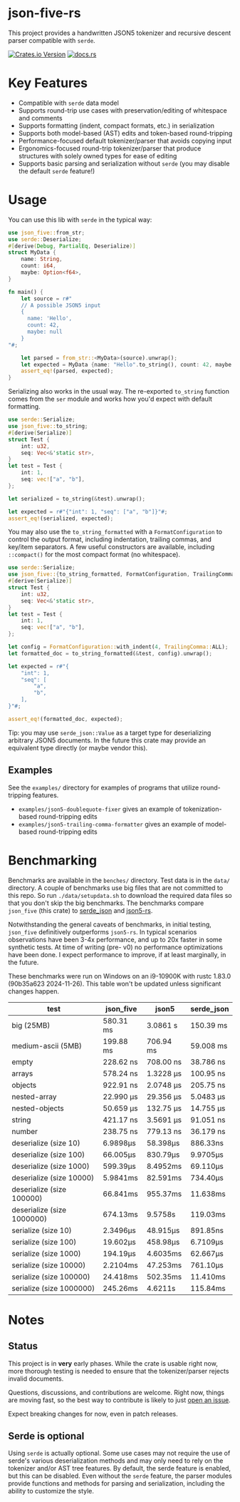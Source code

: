 # json-five-rs

This project provides a handwritten JSON5 tokenizer and recursive descent parser compatible with `serde`.

[![Crates.io Version](https://img.shields.io/crates/v/json-five)](https://crates.io/crates/json-five/) [![docs.rs](https://img.shields.io/docsrs/json-five)](https://docs.rs/json-five/latest/json_five/)

# Key Features

- Compatible with `serde` data model
- Supports round-trip use cases with preservation/editing of whitespace and comments
- Supports formatting (indent, compact formats, etc.) in serialization
- Supports both model-based (AST) edits and token-based round-tripping
- Performance-focused default tokenizer/parser that avoids copying input
- Ergonomics-focused round-trip tokenizer/parser that produce structures with solely owned types for ease of editing
- Supports basic parsing and serialization without `serde` (you may disable the default `serde` feature!)

# Usage

You can use this lib with `serde` in the typical way:
```rust
use json_five::from_str;
use serde::Deserialize;
#[derive(Debug, PartialEq, Deserialize)]
struct MyData {
    name: String,
    count: i64,
    maybe: Option<f64>,
}

fn main() {
    let source = r#"
    // A possible JSON5 input
    {
      name: 'Hello',
      count: 42,
      maybe: null
    }
"#;

    let parsed = from_str::<MyData>(source).unwrap();
    let expected = MyData {name: "Hello".to_string(), count: 42, maybe: None};
    assert_eq!(parsed, expected);
}
```

Serializing also works in the usual way. The re-exported `to_string` function comes from the `ser` module and works 
how you'd expect with default formatting.

```rust
use serde::Serialize;
use json_five::to_string;
#[derive(Serialize)]
struct Test {
    int: u32,
    seq: Vec<&'static str>,
}
let test = Test {
    int: 1,
    seq: vec!["a", "b"],
};

let serialized = to_string(&test).unwrap();

let expected = r#"{"int": 1, "seq": ["a", "b"]}"#;
assert_eq!(serialized, expected);
```

You may also use the `to_string_formatted` with a `FormatConfiguration` to control the output format, including 
indentation, trailing commas, and key/item separators. A few useful constructors are available, including 
`::compact()` for the most compact format (no whitespace).

```rust
use serde::Serialize;
use json_five::{to_string_formatted, FormatConfiguration, TrailingComma};
#[derive(Serialize)]
struct Test {
    int: u32,
    seq: Vec<&'static str>,
}
let test = Test {
    int: 1,
    seq: vec!["a", "b"],
};

let config = FormatConfiguration::with_indent(4, TrailingComma::ALL);
let formatted_doc = to_string_formatted(&test, config).unwrap();

let expected = r#"{
    "int": 1,
    "seq": [
        "a",
        "b",
    ],
}"#;

assert_eq!(formatted_doc, expected);
```

Tip: you may use `serde_json::Value` as a target type for deserializing arbitrary JSON5 documents. In the future 
this crate may provide an equivalent type directly (or maybe vendor this).

## Examples

See the `examples/` directory for examples of programs that utilize round-tripping features.

- `examples/json5-doublequote-fixer` gives an example of tokenization-based round-tripping edits
- `examples/json5-trailing-comma-formatter` gives an example of model-based round-tripping edits


# Benchmarking

Benchmarks are available in the `benches/` directory. Test data is in the `data/` directory. A couple of benchmarks use
big files that are not committed to this repo. So run `./data/setupdata.sh` to download the required data files
so that you don't skip the big benchmarks. The benchmarks compare `json_five` (this crate) to
[serde_json](https://github.com/serde-rs/json) and [json5-rs](https://github.com/callum-oakley/json5-rs).

Notwithstanding the general caveats of benchmarks, in initial testing, `json_five` definitively outperforms `json5-rs`.
In typical scenarios observations have been 3-4x performance, and up to 20x faster in some synthetic tests. 
At time of writing (pre- v0) no performance optimizations have been done. I expect performance to improve, 
if at least marginally, in the future.

These benchmarks were run on Windows on an i9-10900K with rustc 1.83.0 (90b35a623 2024-11-26). This table won't be updated unless significant changes happen.


| test                       | json_five | json5     | serde_json |
|----------------------------|-----------|-----------|------------|
| big (25MB)                 | 580.31 ms | 3.0861 s  | 150.39 ms  |
| medium-ascii (5MB)         | 199.88 ms | 706.94 ms | 59.008 ms  |
| empty                      | 228.62 ns | 708.00 ns | 38.786 ns  |
| arrays                     | 578.24 ns | 1.3228 µs | 100.95 ns  |
| objects                    | 922.91 ns | 2.0748 µs | 205.75 ns  |
| nested-array               | 22.990 µs | 29.356 µs | 5.0483 µs  |
| nested-objects             | 50.659 µs | 132.75 µs | 14.755 µs  |
| string                     | 421.17 ns | 3.5691 µs | 91.051 ns  |
| number                     | 238.75 ns | 779.13 ns | 36.179 ns  |
| deserialize (size 10)      | 6.9898µs  | 58.398µs  | 886.33ns   |
| deserialize (size 100)     | 66.005µs  | 830.79µs  | 9.9705µs   |
| deserialize (size 1000)    | 599.39µs  | 8.4952ms  | 69.110µs   |
| deserialize (size 10000)   | 5.9841ms  | 82.591ms  | 734.40µs   |
| deserialize (size 100000)  | 66.841ms  | 955.37ms  | 11.638ms   |
| deserialize (size 1000000) | 674.13ms  | 9.5758s   | 119.03ms   |
| serialize (size 10)        | 2.3496µs  | 48.915µs  | 891.85ns   |
| serialize (size 100)       | 19.602µs  | 458.98µs  | 6.7109µs   |
| serialize (size 1000)      | 194.19µs  | 4.6035ms  | 62.667µs   |
| serialize (size 10000)     | 2.2104ms  | 47.253ms  | 761.10µs   |
| serialize (size 100000)    | 24.418ms  | 502.35ms  | 11.410ms   |
| serialize (size 1000000)   | 245.26ms  | 4.6211s   | 115.84ms   |




# Notes

## Status

This project is in **very** early phases. While the crate is usable right now, more thorough testing is needed to 
ensure that the tokenizer/parser rejects invalid documents.

Questions, discussions, and contributions are welcome. Right now, things are moving fast, so the best way to contribute 
is likely to just [open an issue](https://github.com/spyoungtech/json-five-rs/issues).

Expect breaking changes for now, even in patch releases.

## Serde is optional

Using `serde` is actually optional. Some use cases may not require the use of serde's various deserialization methods 
and may only need to rely on the tokenizer and/or AST tree features. By default, the serde feature is enabled, 
but this can be disabled. Even without the `serde` feature, the parser modules provide functions and methods for 
parsing and serialization, including the ability to customize the style.

